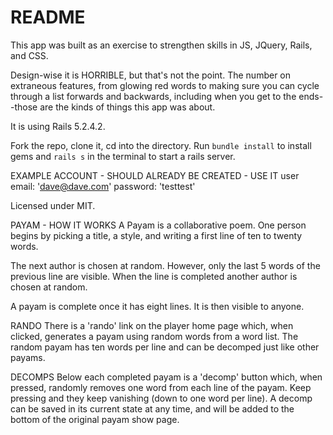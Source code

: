 # README

This app was built as an exercise to strengthen skills in JS, JQuery, Rails, and CSS.

Design-wise it is HORRIBLE, but that's not the point. The number on extraneous features, from glowing red words to making sure you can cycle through a list forwards and backwards, including when you get to the ends--those are the kinds of things this app was about.

It is using Rails 5.2.4.2. 

Fork the repo, clone it, cd into the directory. Run `bundle install` to install gems and `rails s` in the terminal to start a rails server.

EXAMPLE ACCOUNT - SHOULD ALREADY BE CREATED - USE IT
user email: 'dave@dave.com'
password: 'testtest'

Licensed under MIT.

PAYAM - HOW IT WORKS
A Payam is a collaborative poem. One person begins by picking a title, a style, and writing a first line of ten to twenty words.

The next author is chosen at random. However, only the last 5 words of the previous line are visible. When the line is completed another author is chosen at random.

A payam is complete once it has eight lines. It is then visible to anyone.

RANDO
There is a 'rando' link on the player home page which, when clicked, generates a payam using random words from a word list. The random payam has ten words per line and can be decomped just like other payams. 

DECOMPS
Below each completed payam is a 'decomp' button which, when pressed, randomly removes one word from each line of the payam. Keep pressing and they keep vanishing (down to one word per line). A decomp can be saved in its current state at any time, and will be added to the bottom of the original payam show page. 

